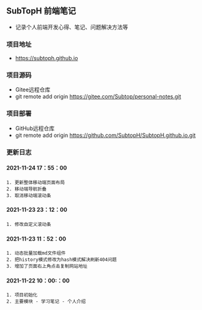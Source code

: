 ## SubTopH 前端笔记
- 记录个人前端开发心得、笔记、问题解决方法等
### 项目地址
- https://subtoph.github.io
### 项目源码
- Gitee远程仓库
- git remote add origin https://gitee.com/Subtop/personal-notes.git
### 项目部署
- GitHub远程仓库
- git remote add origin https://github.com/SubtopH/SubtopH.github.io.git
### 更新日志
#### 2021-11-24 17：55：00
    1. 更新整体移动端页面布局
    2. 移动端导航折叠
    3. 取消移动端滚动条
#### 2021-11-23 23：12：00
    1. 修改自定义滚动条
#### 2021-11-23 11：52：00
    1. 动态批量加载md文件组件
    2. 把history模式修改为hash模式解决刷新404问题
    3. 增加了页面右上角点击复制网站地址
#### 2021-11-22 10：00:：00
    1. 项目初始化
    2. 主要模块 - 学习笔记 - 个人介绍
